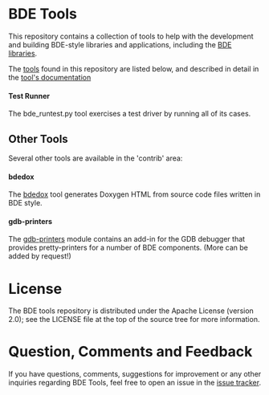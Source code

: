 # BDE Tools

This repository contains a collection of tools to help with the development and
building BDE-style libraries and applications, including the
[BDE libraries](https://github.com/bloomberg/bde).

The [tools](https://bloomberg.github.io/bde-tools/intro.html) found in this
repository are listed below, and described in detail in the 
[tool's documentation](https://bloomberg.github.io/bde-tools)

#### Test Runner

The bde\_runtest.py tool exercises a test driver by running all of its cases.


## Other Tools

Several other tools are available in the 'contrib' area:

#### bdedox

The [bdedox](https://github.com/bloomberg/bde-tools/blob/master/contrib/bdedox)
tool generates Doxygen HTML from source code files written in BDE style.

#### gdb-printers

The [gdb-printers](https://github.com/bloomberg/bde-tools/blob/master/contrib/gdb-printers) module contains an add-in for the GDB debugger that provides
pretty-printers for a number of BDE components.
(More can be added by request!)

# License

The BDE tools repository is distributed under the Apache License (version 2.0);
see the LICENSE file at the top of the source tree for more information.

# Question, Comments and Feedback

If you have questions, comments, suggestions for improvement or any other
inquiries regarding BDE Tools, feel free to open an issue in the
[issue tracker](https://github.com/bloomberg/bde-tools/issues).
